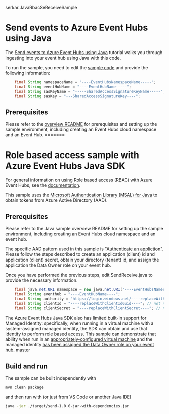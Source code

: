  serkar.JavaRbacSeReceiveSample
# Send events to Azure Event Hubs using Java

The [Send events to Azure Event Hubs using Java](https://docs.microsoft.com/azure/event-hubs/event-hubs-java-get-started-send) tutorial walks you through ingesting into your event hub using Java with this code.

To run the sample, you need to edit the [sample code](src/main/java/com/microsoft/azure/eventhubs/samples/simplesend/SimpleSend.java) and provide the following information:

```java
    final String namespaceName = "----EventHubsNamespaceName-----";
    final String eventHubName = "----EventHubName-----";
    final String sasKeyName = "-----SharedAccessSignatureKeyName-----";
    final String sasKey = "---SharedAccessSignatureKey----";
```

## Prerequisites

Please refer to the [overview README](../../readme.md) for prerequisites and setting up the sample environment, including creating an Event Hubs cloud namespace and an Event Hub. =======
# Role based access sample with Azure Event Hubs Java SDK

For general information on using Role based access (RBAC) with Azure Event Hubs, see the [documentation](https://docs.microsoft.com/en-us/azure/event-hubs/event-hubs-role-based-access-control).

This sample uses the [Microsoft Authentication Library (MSAL) for Java](https://github.com/AzureAD/microsoft-authentication-library-for-java) to obtain tokens from Azure Active Directory (AAD).

## Prerequisites

Please refer to the Java sample overview README for setting up the sample environment, including creating an Event Hubs cloud namespace and an event hub. 

The specific AAD pattern used in this sample is ["Authenticate an appliction"](https://docs.microsoft.com/en-us/azure/event-hubs/authenticate-application). Please follow the steps described to
create an application (client) id and application (client) secret, obtain your directory (tenant) id, and assign the application the Data Owner role on your event hub.

Once you have performed the previous steps, edit SendReceive.java to provide the necessary information. 

```java
    final java.net.URI namespace = new java.net.URI("----EventHubsNamespace---.servicebus.windows.net"); // to target National clouds, change domain name too
    final String eventhub = "----EventHubName----";
    final String authority = "https://login.windows.net/----replaceWithTenantIdGuid----";
    final String clientId = "----replaceWithClientIdGuid----"; // not needed to run with Managed Identity
    final String clientSecret = "----replaceWithClientSecret----"; // not needed to run with Managed Identity
```

The Azure Event Hubs Java SDK also has limited built-in support for Managed Identity: specifically, when running in a virtual machine with a system-assigned managed identity, the SDK can
obtain and use that identity to perform role based access. This sample can demonstrate that ability when run in an
[appropriately-configured virtual machine](https://docs.microsoft.com/en-us/azure/active-directory/managed-identities-azure-resources/qs-configure-portal-windows-vm) and the managed identity
[has been assigned the Data Owner role on your event hub.](https://docs.microsoft.com/en-us/azure/event-hubs/event-hubs-managed-service-identity)
 master

## Build and run

The sample can be built independently with 

```bash
mvn clean package
```

and then run with (or just from VS Code or another Java IDE)

```bash
java -jar ./target/send-1.0.0-jar-with-dependencies.jar
```